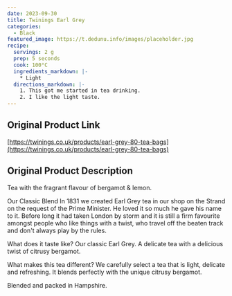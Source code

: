 ```yaml
---
date: 2023-09-30
title: Twinings Earl Grey
categories:
  - Black
featured_image: https://t.dedunu.info/images/placeholder.jpg
recipe:
  servings: 2 g
  prep: 5 seconds
  cook: 100°C
  ingredients_markdown: |-
    * Light
  directions_markdown: |-
    1. This got me started in tea drinking.
    2. I like the light taste.
---
```


## Original Product Link

[https://twinings.co.uk/products/earl-grey-80-tea-bags](https://twinings.co.uk/products/earl-grey-80-tea-bags)

## Original Product Description

Tea with the fragrant flavour of bergamot & lemon.

Our Classic Blend
In 1831 we created Earl Grey tea in our shop on the Strand on the request of the Prime Minister. He loved it so much he gave his name to it. Before long it had taken London by storm and it is still a firm favourite amongst people who like things with a twist, who travel off the beaten track and don't always play by the rules.

What does it taste like?
Our classic Earl Grey. A delicate tea with a delicious twist of citrusy bergamot.

What makes this tea different?
We carefully select a tea that is light, delicate and refreshing. It blends perfectly with the unique citrusy bergamot.

Blended and packed in Hampshire.
